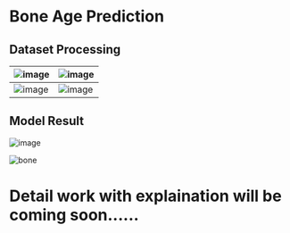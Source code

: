 # **Bone Age Prediction**

## **Dataset Processing**
|![image](https://github.com/MizanMustakim/BoneAgePrediction/assets/56040932/d2e0bdac-2df6-4a18-9327-c1147ad443db)|![image](https://github.com/MizanMustakim/BoneAgePrediction/assets/56040932/091c90ec-aa13-4d66-86c8-2b7fdf576533)|
|  -  |  -  |
|![image](https://github.com/MizanMustakim/BoneAgePrediction/assets/56040932/da6e0896-e022-4c1a-a780-2fc659fd6e30)|![image](https://github.com/MizanMustakim/BoneAgePrediction/assets/56040932/c18688a2-5be7-4cc8-8fba-72e7fe16af9d)|

## **Model Result**
![image](https://github.com/MizanMustakim/BoneAgePrediction/assets/56040932/f5c9577e-f172-41dc-aea6-4639c7f912ee)

![bone](https://github.com/MizanMustakim/BoneAgePrediction/assets/56040932/c75df0e8-929e-4bed-b061-e7ee313117cf)

# Detail work with explaination will be coming soon......
